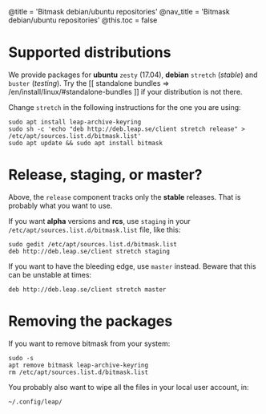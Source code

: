 @title = 'Bitmask debian/ubuntu repositories'
@nav_title = 'Bitmask debian/ubuntu repositories'
@this.toc = false

# Supported distributions

We provide packages for **ubuntu** ``zesty`` (17.04), **debian** ``stretch`` (*stable*) and ``buster`` (*testing*).
Try the [[ standalone bundles => /en/install/linux/#standalone-bundles ]] if your distribution is not there.

Change ``stretch`` in the following instructions for the one you are using:

```
sudo apt install leap-archive-keyring
sudo sh -c 'echo "deb http://deb.leap.se/client stretch release" > /etc/apt/sources.list.d/bitmask.list'
sudo apt update && sudo apt install bitmask
```

# Release, staging, or master?

Above, the ``release`` component tracks only the **stable** releases. That is probably what you want to use.

If you want **alpha** versions and **rcs**, use ``staging`` in your ``/etc/apt/sources.list.d/bitmask.list`` file, like this:

```
sudo gedit /etc/apt/sources.list.d/bitmask.list
deb http://deb.leap.se/client stretch staging
```

If you want to have the bleeding edge, use ``master`` instead. Beware that this can be unstable at times:

```
deb http://deb.leap.se/client stretch master
```


# Removing the packages 

If you want to remove bitmask from your system:

```
sudo -s
apt remove bitmask leap-archive-keyring
rm /etc/apt/sources.list.d/bitmask.list
```

You probably also want to wipe all the files in your local user account, in:


```
~/.config/leap/
```

